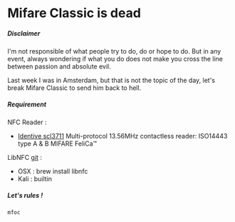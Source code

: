 # Mifare Classic is dead

##### Disclaimer
I'm not responsible of what people try to do, do or hope to do. But in any event, always wondering if what you do does not make you cross the line between passion and absolute evil.

Last week I was in Amsterdam, but that is not the topic of the day, let's break Mifare Classic to send him back to hell.

##### Requirement
NFC Reader :

* [Identive scl3711](http://www.identiveusa.com/contactless-mobile-reader-scl3711.htm)
Multi-protocol 13.56MHz contactless reader: ISO14443 type A & B MIFARE FeliCa™

LibNFC [git](https://github.com/nfc-tools/libnfc.git) :
* OSX : brew install libnfc
* Kali : builtin

##### Let's rules !
```
mfoc
```
